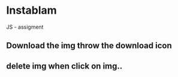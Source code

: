 # Instablam
JS - assigment

## Download the img throw the download icon
## delete img when click on img..
